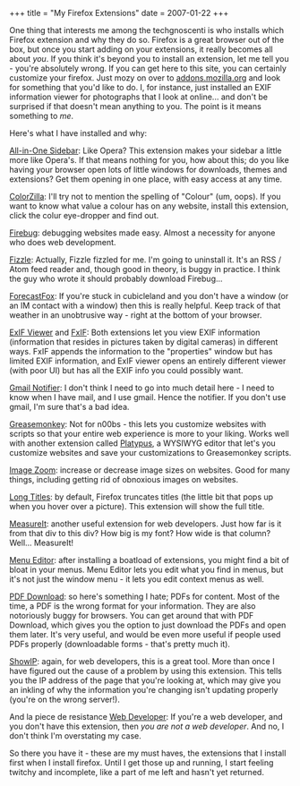 +++
title = "My Firefox Extensions"
date = 2007-01-22
+++

One thing that interests me among the techgnoscenti is who installs which Firefox extension and why they do so. Firefox is a great browser out of the box, but once you start adding on your extensions, it really becomes all about _you_. If you think it's beyond you to install an extension, let me tell you - you're absolutely wrong. If you can get here to this site, you can certainly customize your firefox. Just mozy on over to [addons.mozilla.org](http://addons.mozilla.org) and look for something that you'd like to do. I, for instance, just installed an EXIF information viewer for photographs that I look at online... and don't be surprised if that doesn't mean anything to you. The point is it means something to _me_.

Here's what I have installed and why:

[All-in-One Sidebar](https://addons.mozilla.org/firefox/1027/): Like Opera? This extension makes your sidebar a little more like Opera's. If that means nothing for you, how about this; do you like having your browser open lots of little windows for downloads, themes and extensions? Get them opening in one place, with easy access at any time.

[ColorZilla](https://addons.mozilla.org/firefox/271/): I'll try not to mention the spelling of "Colour" (um, oops). If you want to know what value a colour has on any website, install this extension, click the colur eye-dropper and find out.

[Firebug](https://addons.mozilla.org/firefox/1843/): debugging websites made easy. Almost a necessity for anyone who does web development.

[Fizzle](https://addons.mozilla.org/firefox/1307/): Actually, Fizzle fizzled for me. I'm going to uninstall it. It's an RSS / Atom feed reader and, though good in theory, is buggy in practice. I think the guy who wrote it should probably download Firebug...

[ForecastFox](https://addons.mozilla.org/firefox/398/): If you're stuck in cubicleland and you don't have a window (or an IM contact with a window) then this is really helpful. Keep track of that weather in an unobtrusive way - right at the bottom of your browser.

[ExIF Viewer](https://addons.mozilla.org/firefox/3905/) and [FxIF](http://ted.mielczarek.org/code/mozilla/fxif/): Both extensions let you view EXIF information (information that resides in pictures taken by digital cameras) in different ways. FxIF appends the information to the "properties" window but has limited EXIF information, and ExIF viewer opens an entirely different viewer (with poor UI) but has all the EXIF info you could possibly want.

[Gmail Notifier](https://addons.mozilla.org/firefox/173/): I don't think I need to go into much detail here - I need to know when I have mail, and I use gmail. Hence the notifier. If you don't use gmail, I'm sure that's a bad idea.

[Greasemonkey](https://addons.mozilla.org/firefox/748/): Not for n00bs - this lets you customize websites with scripts so that your entire web experience is more to your liking. Works well with another extension called [Platypus](https://addons.mozilla.org/firefox/737/), a WYSIWYG editor that let's you customize websites and save your customizations to Greasemonkey scripts.

[Image Zoom](https://addons.mozilla.org/firefox/139/): increase or decrease image sizes on websites. Good for many things, including getting rid of obnoxious images on websites.

[Long Titles](https://addons.mozilla.org/firefox/1715/): by default, Firefox truncates titles (the little bit that pops up when you hover over a picture). This extension will show the full title.

[MeasureIt](https://addons.mozilla.org/firefox/539/): another useful extension for web developers. Just how far is it from that div to this div? How big is my font? How wide is that column? Well... MeasureIt!

[Menu Editor](https://addons.mozilla.org/firefox/710/): after installing a boatload of extensions, you might find a bit of bloat in your menus. Menu Editor lets you edit what you find in menus, but it's not just the window menu - it lets you edit context menus as well.

[PDF Download](https://addons.mozilla.org/firefox/636/): so here's something I hate; PDFs for content. Most of the time, a PDF is the wrong format for your information. They are also notoriously buggy for browsers. You can get around that with PDF Download, which gives you the option to just download the PDFs and open them later. It's very useful, and would be even more useful if people used PDFs properly (downloadable forms - that's pretty much it).

[ShowIP](https://addons.mozilla.org/firefox/590/): again, for web developers, this is a great tool. More than once I have figured out the cause of a problem by using this extension. This tells you the IP address of the page that you're looking at, which may give you an inkling of why the information you're changing isn't updating properly (you're on the wrong server!).

And la piece de resistance [Web Developer](https://addons.mozilla.org/firefox/60/): If you're a web developer, and you don't have this extension, then _you are not a web developer_. And no, I don't think I'm overstating my case.

So there you have it - these are my must haves, the extensions that I install first when I install firefox. Until I get those up and running, I start feeling twitchy and incomplete, like a part of me left and hasn't yet returned.
